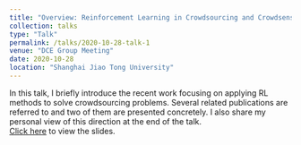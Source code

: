```yaml
---
title: "Overview: Reinforcement Learning in Crowdsourcing and Crowdsensing"
collection: talks
type: "Talk"
permalink: /talks/2020-10-28-talk-1
venue: "DCE Group Meeting"
date: 2020-10-28
location: "Shanghai Jiao Tong University"
---
```


In this talk, I briefly introduce the recent work focusing on applying RL methods to solve crowdsourcing problems. Several related publications are referred to and two of them are presented concretely. I also share my personal view of this direction at the end of the talk.  
[Click here](../files/RL-crowdsourcing.pdf) to view the slides.
